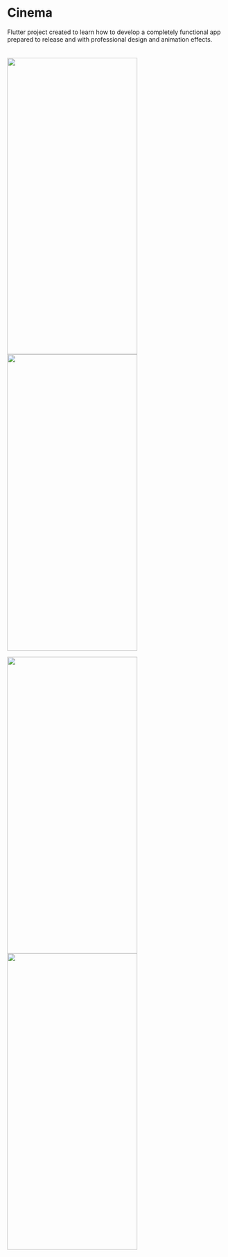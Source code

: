 # Cinema

Flutter project created to learn how to develop a completely functional app prepared to release and with professional design and animation effects.
<br><br><br>
<img src="https://user-images.githubusercontent.com/32582213/235414792-f934a351-27ee-41a4-b4ce-afdbed48659b.png" width="300" height="683"> <img src="https://user-images.githubusercontent.com/32582213/235414222-e07f946c-f48d-48db-9d22-559a7744c61f.png" width="300" height="683">

<img src="https://user-images.githubusercontent.com/32582213/235414227-b100581a-1f61-4938-9cda-1eea90006238.png" width="300" height="683"> <img src="https://user-images.githubusercontent.com/32582213/235414497-f4c8fb5f-6f8d-42c5-97f7-6379f7bd2ed9.png" width="300" height="683">
